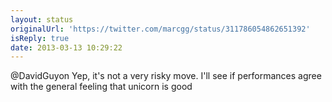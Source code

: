 ```yaml
---
layout: status
originalUrl: 'https://twitter.com/marcgg/status/311786054862651392'
isReply: true
date: 2013-03-13 10:29:22
---
```


@DavidGuyon Yep, it's not a very risky move. I'll see if performances agree with the general feeling that unicorn is good
